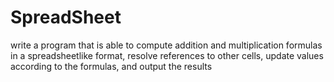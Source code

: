 # SpreadSheet
write a program that is able to compute addition and multiplication formulas in a spreadsheetlike format, resolve references to other cells, update values according to the formulas, and output the results
